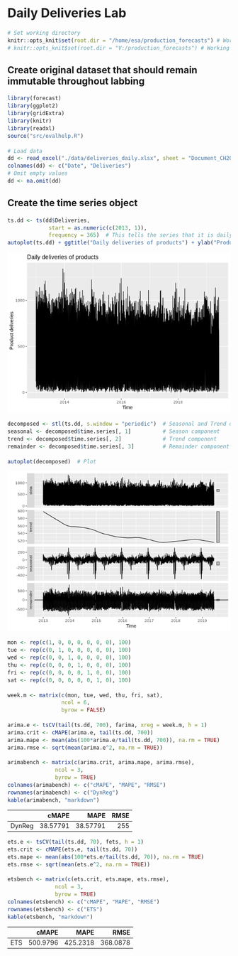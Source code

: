 Daily Deliveries Lab
================

``` r
# Set working directory
knitr::opts_knit$set(root.dir = "/home/esa/production_forecasts") # Working on Ubuntu
# knitr::opts_knit$set(root.dir = "V:/production_forecasts") # Working home
```

## Create original dataset that should remain immutable throughout labbing

``` r
library(forecast)
library(ggplot2)
library(gridExtra)
library(knitr)
library(readxl)
source("src/evalhelp.R")

# Load data
dd <- read_excel("./data/deliveries_daily.xlsx", sheet = "Document_CH207")
colnames(dd) <- c("Date", "Deliveries")
# Omit empty values
dd <- na.omit(dd)
```

## Create the time series object

``` r
ts.dd <- ts(dd$Deliveries, 
             start = as.numeric(c(2013, 1)), 
             frequency = 365)  # This tells the series that it is daily data
autoplot(ts.dd) + ggtitle("Daily deliveries of products") + ylab("Product deliveries")
```

![](deliveries_lab_files/figure-gfm/unnamed-chunk-2-1.png)<!-- -->

``` r
decomposed <- stl(ts.dd, s.window = "periodic")  # Seasonal and Trend decomposition using LOESS
seasonal <- decomposed$time.series[, 1]          # Season component
trend <- decomposed$time.series[, 2]             # Trend component
remainder <- decomposed$time.series[, 3]         # Remainder component

autoplot(decomposed)  # Plot
```

![](deliveries_lab_files/figure-gfm/unnamed-chunk-3-1.png)<!-- -->

``` r
mon <- rep(c(1, 0, 0, 0, 0, 0, 0), 100)
tue <- rep(c(0, 1, 0, 0, 0, 0, 0), 100)
wed <- rep(c(0, 0, 1, 0, 0, 0, 0), 100)
thu <- rep(c(0, 0, 0, 1, 0, 0, 0), 100)
fri <- rep(c(0, 0, 0, 0, 1, 0, 0), 100)
sat <- rep(c(0, 0, 0, 0, 0, 1, 0), 100)

week.m <- matrix(c(mon, tue, wed, thu, fri, sat),
                 ncol = 6,
                 byrow = FALSE)

arima.e <- tsCV(tail(ts.dd, 700), farima, xreg = week.m, h = 1)
arima.crit <- cMAPE(arima.e, tail(ts.dd, 700))
arima.mape <- mean(abs(100*arima.e/tail(ts.dd, 700)), na.rm = TRUE)
arima.rmse <- sqrt(mean(arima.e^2, na.rm = TRUE))

arimabench <- matrix(c(arima.crit, arima.mape, arima.rmse),
               ncol = 3,
               byrow = TRUE)
colnames(arimabench) <- c("cMAPE", "MAPE", "RMSE")
rownames(arimabench) <- c("DynReg")
kable(arimabench, "markdown")
```

|        |    cMAPE |     MAPE | RMSE |
| :----- | -------: | -------: | ---: |
| DynReg | 38.57791 | 38.57791 |  255 |

``` r
ets.e <- tsCV(tail(ts.dd, 70), fets, h = 1)
ets.crit <- cMAPE(ets.e, tail(ts.dd, 70))
ets.mape <- mean(abs(100*ets.e/tail(ts.dd, 70)), na.rm = TRUE)
ets.rmse <- sqrt(mean(ets.e^2, na.rm = TRUE))

etsbench <- matrix(c(ets.crit, ets.mape, ets.rmse),
               ncol = 3,
               byrow = TRUE)
colnames(etsbench) <- c("cMAPE", "MAPE", "RMSE")
rownames(etsbench) <- c("ETS")
kable(etsbench, "markdown")
```

|     |    cMAPE |     MAPE |     RMSE |
| :-- | -------: | -------: | -------: |
| ETS | 500.9796 | 425.2318 | 368.0878 |
